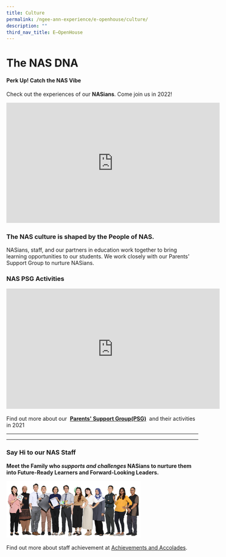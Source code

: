 ```yaml
---
title: Culture
permalink: /ngee-ann-experience/e-openhouse/culture/
description: ""
third_nav_title: E–OpenHouse
---
```

# The NAS DNA

#### **Perk Up!** Catch the NAS Vibe

Check out the experiences of our **NASians**. Come join us in 2022!

<iframe width="560" height="315" src="https://www.youtube.com/embed/pFITov7biC8" title="YouTube video player" frameborder="0" allow="accelerometer; autoplay; clipboard-write; encrypted-media; gyroscope; picture-in-picture; web-share" allowfullscreen></iframe>

### The NAS culture is shaped by the People of NAS.

NASians, staff, and our partners in education work together to bring learning opportunities to our students. We work closely with our Parents' Support Group to nurture NASians.

### NAS PSG Activities

<iframe width="560" height="315" src="https://www.youtube.com/embed/gP2i8A3Wyrc" title="YouTube video player" frameborder="0" allow="accelerometer; autoplay; clipboard-write; encrypted-media; gyroscope; picture-in-picture; web-share" allowfullscreen></iframe>

Find out more about our  **[Parents' Support Group(PSG)](/links-for-parents/parents-support-group-psg)**  and their activities in 2021

  
<hr><hr>

### Say Hi to our NAS Staff

**Meet the Family who _supports and challenges_ NASians to nurture them into Future-Ready Learners and Forward-Looking Leaders.**

<img src="/images/Staff.png" 
     style="width:70%">
		 
Find out more about staff achievement at [Achievements and Accolades](/about-us/achievements-and-accolades).